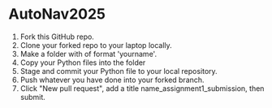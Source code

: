 # AutoNav2025

1. Fork this GitHub repo.
2. Clone your forked repo to your laptop locally.
3. Make a folder with of format 'yourname'.
4. Copy your Python files into the folder
5. Stage and commit your Python file to your local repository.
6. Push whatever you have done into your forked branch.
7. Click "New pull request", add a title name_assignment1_submission, then submit.
